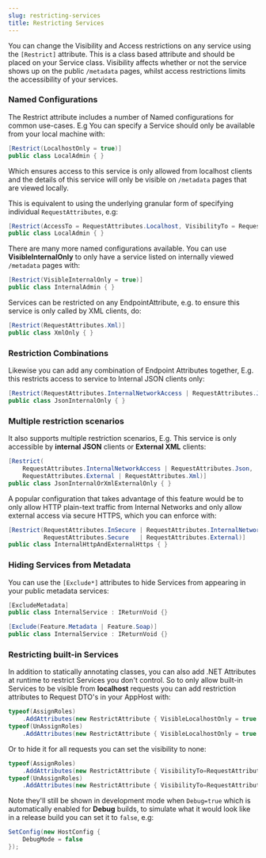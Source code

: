 ```yaml
---
slug: restricting-services
title: Restricting Services
---
```


You can change the Visibility and Access restrictions on any service using the `[Restrict]` attribute. This is a class based attribute and should be placed on your Service class.
Visibility affects whether or not the service shows up on the public `/metadata` pages, whilst access restrictions limits the accessibility of your services. 

### Named Configurations

The Restrict attribute includes a number of Named configurations for common use-cases. E.g You can specify a Service should only be available from your local machine with:

```csharp
[Restrict(LocalhostOnly = true)]
public class LocalAdmin { }
```

Which ensures access to this service is only allowed from localhost clients and the details of this service will only be visible on `/metadata` pages that are viewed locally.

This is equivalent to using the underlying granular form of specifying individual `RequestAttributes`, e.g:

```csharp
[Restrict(AccessTo = RequestAttributes.Localhost, VisibilityTo = RequestAttributes.Localhost)]
public class LocalAdmin { }
```

There are many more named configurations available. You can use **VisibleInternalOnly** to only have a service listed on internally viewed `/metadata` pages with:

```csharp
[Restrict(VisibleInternalOnly = true)]
public class InternalAdmin { }
```

Services can be restricted on any EndpointAttribute, e.g. to ensure this service is only called by XML clients, do:

```csharp
[Restrict(RequestAttributes.Xml)]
public class XmlOnly { }
```

### Restriction Combinations 

Likewise you can add any combination of Endpoint Attributes together, E.g. this restricts access to service to Internal JSON clients only:

```csharp
[Restrict(RequestAttributes.InternalNetworkAccess | RequestAttributes.Json)]
public class JsonInternalOnly { }
```

### Multiple restriction scenarios

It also supports multiple restriction scenarios, E.g. This service is only accessible by **internal JSON** clients or **External XML** clients:

```csharp
[Restrict(
    RequestAttributes.InternalNetworkAccess | RequestAttributes.Json,
    RequestAttributes.External | RequestAttributes.Xml)]
public class JsonInternalOrXmlExternalOnly { }
```

A popular configuration that takes advantage of this feature would be to only allow HTTP plain-text traffic from Internal Networks and only allow external access via secure HTTPS, which you can enforce with:

```csharp
[Restrict(RequestAttributes.InSecure | RequestAttributes.InternalNetworkAccess,
          RequestAttributes.Secure   | RequestAttributes.External)]
public class InternalHttpAndExternalHttps { }
```

### Hiding Services from Metadata

You can use the `[Exclude*]` attributes to hide Services from appearing in your public metadata services:

```csharp
[ExcludeMetadata]
public class InternalService : IReturnVoid {}

[Exclude(Feature.Metadata | Feature.Soap)]
public class InternalService : IReturnVoid {}
```

### Restricting built-in Services

In addition to statically annotating classes, you can also add .NET Attributes at runtime to restrict Services 
you don't control. So to only allow built-in Services to be visible from **localhost** requests you can add 
restriction attributes to Request DTO's in your AppHost with:

```csharp
typeof(AssignRoles)
    .AddAttributes(new RestrictAttribute { VisibleLocalhostOnly = true });
typeof(UnAssignRoles)
    .AddAttributes(new RestrictAttribute { VisibleLocalhostOnly = true });
```

Or to hide it for all requests you can set the visibility to none:

```csharp
typeof(AssignRoles)
    .AddAttributes(new RestrictAttribute { VisibilityTo=RequestAttributes.None });
typeof(UnAssignRoles)
    .AddAttributes(new RestrictAttribute { VisibilityTo=RequestAttributes.None });
```

Note they'll still be shown in development mode when `Debug=true` which is automatically enabled for 
**Debug** builds, to simulate what it would look like in a release build you can set it to `false`, e.g:

```csharp
SetConfig(new HostConfig {
    DebugMode = false
});
```

